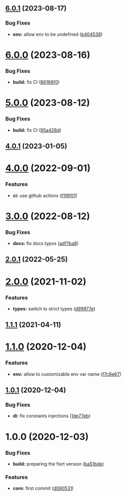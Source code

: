 ## [6.0.1](https://github.com/nfroidure/ftp-service/compare/v6.0.0...v6.0.1) (2023-08-17)


### Bug Fixes

* **env:** allow env to be undefined ([b404538](https://github.com/nfroidure/ftp-service/commit/b404538ff7bb857cd0c7e5cdd5e2e332fce48df2))



# [6.0.0](https://github.com/nfroidure/ftp-service/compare/v5.0.0...v6.0.0) (2023-08-16)


### Bug Fixes

* **build:** fix CI ([86166f0](https://github.com/nfroidure/ftp-service/commit/86166f0801c6830adccfab5effb58774a8e23846))



# [5.0.0](https://github.com/nfroidure/ftp-service/compare/v4.0.1...v5.0.0) (2023-08-12)


### Bug Fixes

* **build:** fix CI ([95a428d](https://github.com/nfroidure/ftp-service/commit/95a428de06c123b24dedf4b880f77b57095a1454))



## [4.0.1](https://github.com/nfroidure/ftp-service/compare/v4.0.0...v4.0.1) (2023-01-05)



# [4.0.0](https://github.com/nfroidure/ftp-service/compare/v3.0.0...v4.0.0) (2022-09-01)


### Features

* **ci:** use github actions ([f1f6f01](https://github.com/nfroidure/ftp-service/commit/f1f6f011429d0eca33db0e355f2a681973f1ba48))



# [3.0.0](https://github.com/nfroidure/ftp-service/compare/v2.0.0...v3.0.0) (2022-08-12)


### Bug Fixes

* **docs:** fix docs typos ([adf7ba8](https://github.com/nfroidure/ftp-service/commit/adf7ba808df80175506a807f46fa2556b670bf57))



## [2.0.1](https://github.com/nfroidure/ftp-service/compare/v2.0.0...v2.0.1) (2022-05-25)



# [2.0.0](https://github.com/nfroidure/ftp-service/compare/v1.1.1...v2.0.0) (2021-11-02)


### Features

* **types:** switch to strict types ([d99977e](https://github.com/nfroidure/ftp-service/commit/d99977eb0dae9abf6eb6c4d400f44dec27323d48))



## [1.1.1](https://github.com/nfroidure/ftp-service/compare/v1.1.0...v1.1.1) (2021-04-11)



# [1.1.0](https://github.com/nfroidure/ftp-service/compare/v1.0.1...v1.1.0) (2020-12-04)


### Features

* **env:** allow to customizable env var name ([f7c8e67](https://github.com/nfroidure/ftp-service/commit/f7c8e67d1784c578ef526a4f0249251b281eb037))



## [1.0.1](https://github.com/nfroidure/ftp-service/compare/v1.0.0...v1.0.1) (2020-12-04)


### Bug Fixes

* **di:** fix constants injections ([1de77eb](https://github.com/nfroidure/ftp-service/commit/1de77eb9daabd279d4083d48da6a69a9ff9ee9c2))



# 1.0.0 (2020-12-03)


### Bug Fixes

* **build:** preparing the fisrt version ([ba51bde](https://github.com/nfroidure/ftp-service/commit/ba51bde57d17da84b9e3c1dcfc6d4570410731f7))


### Features

* **core:** first commit ([d080531](https://github.com/nfroidure/ftp-service/commit/d080531fd24c2308a43fb536236df9905e571fce))



